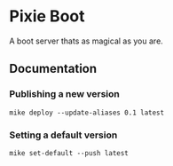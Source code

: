 # Pixie Boot

A boot server thats as magical as you are.

## Documentation

### Publishing a new version
`mike deploy --update-aliases 0.1 latest`

### Setting a default version
`mike set-default --push latest`
